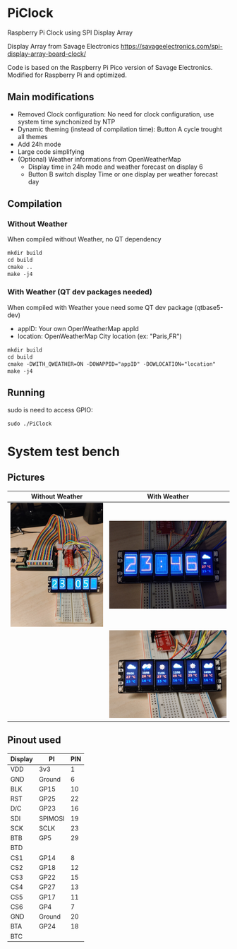 # PiClock
Raspberry Pi Clock using SPI Display Array

Display Array from Savage Electronics
https://savageelectronics.com/spi-display-array-board-clock/

Code is based on the Raspberry Pi Pico version of Savage Electronics.
Modified for Raspberry Pi and optimized.

## Main modifications
* Removed Clock configuration: No need for clock configuration, use system time synchonized by NTP
* Dynamic theming (instead of compilation time): Button A cycle trought all themes
* Add 24h mode
* Large code simplifying
* (Optional) Weather informations from OpenWeatherMap
    - Display time in 24h mode and weather forecast on display 6
    - Button B switch display Time or one display per weather forecast day

## Compilation
### Without Weather
When compiled without Weather, no QT dependency
```
mkdir build
cd build
cmake ..
make -j4
```
### With Weather (QT dev packages needed)
When compiled with Weather youe need some QT dev package (qtbase5-dev)
- appID: Your own OpenWeatherMap appId
- location: OpenWeatherMap City location (ex: "Paris,FR")
```
mkdir build
cd build
cmake -DWITH_QWEATHER=ON -DOWAPPID="appID" -DOWLOCATION="location"
make -j4
```
## Running
sudo is need to access GPIO:
```
sudo ./PiClock
```

# System test bench
## Pictures
| Without Weather  |  With Weather  |
|------------------|----------------|
|![Test setup](TestSetup.jpg)|![Weather](Weather.jpg)|
|                  |![Forecast](Forecast.jpg)|
## Pinout used
|Display     |    PI    |   PIN   |
|------------|----------|---------|
|VDD         |   3v3    |    1    |
|GND         |   Ground |    6    |
|BLK         |   GP15   |    10   |
|RST	     |   GP25   |    22   |
|D/C	     |   GP23   |    16   |
|SDI         |  SPIMOSI |    19   |
|SCK         |   SCLK   |    23   |
|BTB         |    GP5   |    29   |
|BTD         |          |         |
|CS1	     |   GP14   |    8    |
|CS2	     |   GP18   |    12   |
|CS3	     |   GP22   |    15   |
|CS4	     |   GP27   |    13   |
|CS5	     |   GP17   |    11   |
|CS6	     |   GP4    |    7    |
|GND         |   Ground |    20   |
|BTA         |   GP24   |    18   |
|BTC         |          |         |
